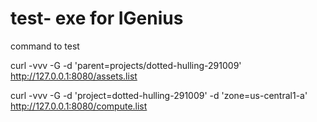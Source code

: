 # test- exe for IGenius

command to test 

curl -vvv -G -d 'parent=projects/dotted-hulling-291009' http://127.0.0.1:8080/assets.list

curl -vvv -G -d 'project=dotted-hulling-291009' -d 'zone=us-central1-a' http://127.0.0.1:8080/compute.list
